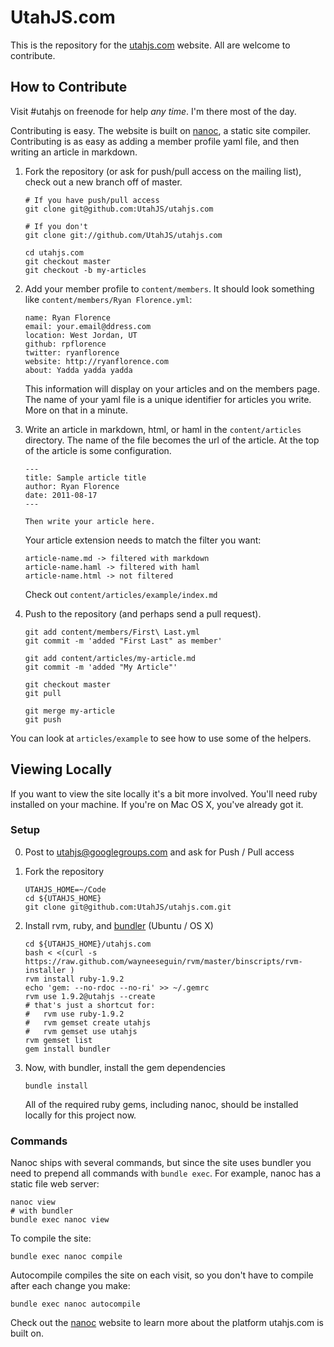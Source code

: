 UtahJS.com
==========

This is the repository for the [utahjs.com](http://utahjs.com) website. All are
welcome to contribute.

How to Contribute
-----------------

Visit #utahjs on freenode for help _any time_.  I'm there most of the day.

Contributing is easy. The website is built on [nanoc][nanoc], a static site
compiler.  Contributing is as easy as adding a member profile yaml file,
and then writing an article in markdown.

1.  Fork the repository (or ask for push/pull access on the mailing list), check out a new branch off of master.

        # If you have push/pull access
        git clone git@github.com:UtahJS/utahjs.com
        
        # If you don't
        git clone git://github.com/UtahJS/utahjs.com
        
        cd utahjs.com
        git checkout master
        git checkout -b my-articles

2.  Add your member profile to `content/members`. It should look something
    like `content/members/Ryan Florence.yml`:

        name: Ryan Florence
        email: your.email@ddress.com
        location: West Jordan, UT
        github: rpflorence
        twitter: ryanflorence
        website: http://ryanflorence.com
        about: Yadda yadda yadda

    This information will display on  your articles and on the members page.
    The name of your yaml file is a unique identifier for articles you write.
    More on that in a minute.

3.  Write an article in markdown, html, or haml in the
    `content/articles` directory.  The name of the file becomes the url
    of the article.  At the top of the article is some configuration.

        ---
        title: Sample article title
        author: Ryan Florence
        date: 2011-08-17
        ---
        
        Then write your article here.

    Your article extension needs to match the filter you want:
    
        article-name.md -> filtered with markdown
        article-name.haml -> filtered with haml
        article-name.html -> not filtered

    Check out `content/articles/example/index.md`

4.  Push to the repository (and perhaps send a pull request).

        git add content/members/First\ Last.yml
        git commit -m 'added "First Last" as member'
        
        git add content/articles/my-article.md
        git commit -m 'added "My Article"'
        
        git checkout master
        git pull
        
        git merge my-article
        git push

You can look at `articles/example` to see how to use some of the helpers.

Viewing Locally
---------------

If you want to view the site locally it's a bit more involved. You'll need ruby
installed on your machine.  If you're on Mac OS X, you've already got it.

### Setup

0.  Post to utahjs@googlegroups.com and ask for Push / Pull access
1.  Fork the repository

        UTAHJS_HOME=~/Code
        cd ${UTAHJS_HOME}
        git clone git@github.com:UtahJS/utahjs.com.git

2.  Install rvm, ruby, and [bundler][bundler] (Ubuntu / OS X)

        cd ${UTAHJS_HOME}/utahjs.com
        bash < <(curl -s https://raw.github.com/wayneeseguin/rvm/master/binscripts/rvm-installer )
        rvm install ruby-1.9.2
        echo 'gem: --no-rdoc --no-ri' >> ~/.gemrc
        rvm use 1.9.2@utahjs --create
        # that's just a shortcut for:
        #   rvm use ruby-1.9.2
        #   rvm gemset create utahjs
        #   rvm gemset use utahjs
        rvm gemset list
        gem install bundler

3.  Now, with bundler, install the gem dependencies

        bundle install

    All of the required ruby gems, including nanoc, should be installed locally
    for this project now.

### Commands

Nanoc ships with several commands, but since the site uses bundler you
need to prepend all commands with `bundle exec`.  For example, nanoc
has a static file web server:

    nanoc view
    # with bundler
    bundle exec nanoc view

To compile the site:

    bundle exec nanoc compile

Autocompile compiles the site on each visit, so you don't have to compile after
each change you make:

    bundle exec nanoc autocompile

Check out the [nanoc][nanoc] website to learn more about the platform utahjs.com is built on.

  [nanoc]:http://nanoc.stoneship.org/
  [bundler]:http://gembundler.com/
